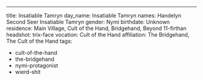 ---
title: Insatiable Tamryn
day_name: Insatiable Tamryn
names: Handelyn Second Seer Insatiable Tamryn
gender: Nymi
birthdate: Unknown
residence: Main Village, Cult of the Hand, Bridgehand, Beyond 11-firthan
headshot: trix-face
vocation: Cult of the Hand
affiliation: The Bridgehand, The Cult of the Hand
tags:
  - cult-of-the-hand
  - the-bridgehand
  - nymi-protagonist
  - wierd-shit
